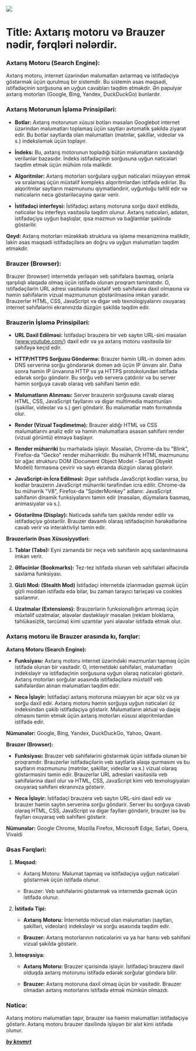 ![](https://i.imgur.com/xvbFmPK.png)

# Title: Axtarış motoru və Brauzer nədir, fərqləri nələrdir.


### Axtarış Motoru (Search Engine):

Axtarış motoru, internet üzərindən məlumatları axtarmaq və istifadəçiyə göstərmək üçün qurulmuş bir sistemdir. Bu sistemin əsas məqsədi, istifadəçinin sorğusuna ən uyğun cavabları təqdim etməkdir. Ən papulyar axtarış motorları (Google, Bing, Yandex, DuckDuckGo) bunlardır.

### Axtarış Motorunun İşləmə Prinsipiləri:

- **Botlar:** Axtarış motorunun xüsusi botları məsələn Googlebot internet üzərindən məlumatları toplamaq üçün saytları avtomatik şəkildə ziyarət edir. Bu botlar saytlarda olan məlumatları (mətnlər, şəkillər, videolar və s.) indeksləmək üçün toplayır.

- **İndeks:** Bu, axtarış motorunun topladığı bütün məlumatların saxlandığı verilənlər bazasıdır. İndeks istifadəçinin sorğusuna uyğun nəticələri təqdim etmək üçün mühüm rola malikdir.

- **Algoritmlər:** Axtarış motorları sorğulara uyğun nəticələri müəyyən etmək və sıralamaq üçün müxtəlif kompleks alqoritmlərdən istifadə edirlər. Bu alqoritmlər saytların məzmununu qiymətləndirir, uyğunluğu təhlil edir və nəticələrin necə göstəriləcəyinə qərar verir.

- **İstifadəçi interfeysi:** İstifadəçi axtarış motoruna sorğu daxil etdikdə, nəticələr bu interfeys vasitəsilə təqdim olunur. Axtarış nəticələri, adətən, istifadəçiyə uyğun başlıqlar, qısa məzmun və bağlantılar şəklində göstərilir.

**Qeyd:** Axtarış motorları mürəkkəb struktura və işləmə mexanizminə malikdir, lakin əsas məqsədi istifadəçilərə ən doğru və uyğun məlumatları təqdim etməkdir.

### Brauzer (Browser):

Brauzer (browser) internetdə yerləşən veb səhifələrə baxmaq, onlarla qarşılıqlı əlaqədə olmaq üçün istifadə olunan proqram təminatıdır. O, istifadəçilərin URL adresi vasitəsilə müxtəlif veb səhifələrə daxil olmasına və həmin səhifələrin vizual məzmununun göstərilməsinə imkan yaradır. Brauzerlər HTML, CSS, JavaScript və digər veb texnologiyalarını oxuyaraq internet səhifələrini ekranınızda düzgün şəkildə təqdim edir.

### Brauzerin İşləmə Prinsipiləri:

- **URL Daxil Edilməsi:** İstifadəçi brauzerə bir veb saytın URL-sini məsələn (www.youtube.com/) daxil edir və ya axtarış motoru vasitəsilə bir səhifəyə keçid edir.

- **HTTP/HTTPS Sorğusu Göndərmə:** Brauzer həmin URL-in domen adını DNS serverinə sorğu göndərərək domen adı üçün IP ünvanı alır. Daha sonra həmin IP ünvanına HTTP və ya HTTPS protokolundan istifadə edərək sorğu göndərir. Bu sorğu veb serverə çatdırılır və bu server həmin sorğuya cavab olaraq veb səhifəni təmin edir.

- **Məlumatların Alınması:** Server brauzerin sorğusuna cavab olaraq HTML, CSS, JavaScript fayllarını və digər multimedia məzmunları (şəkillər, videolar və s.) geri göndərir. Bu məlumatlar mətn formatında olur.

- **Render (Vizual Təqdimetmə):** Brauzer aldığı HTML və CSS məlumatlarını analiz edir və həmin məlumatlara əsasən səhifəni render (vizual görüntü) etməyə başlayır.

- **Render mühərriki** bu mərhələdə işləyir. Məsələn, Chrome-da bu "Blink", Firefox-da "Gecko" render mühərrikidir. Bu mühərrik HTML məzmununu bir ağac strukturu DOM (Document Object Model - Sənəd Obyekt Modeli) formasına çevirir və saytı ekranda düzgün olaraq göstərir.

- **JavaScript-in İcra Edilməsi:** Əgər səhifədə JavaScript kodları varsa, bu kodlar brauzerin JavaScript mühərriki tərəfindən icra edilir. Chrome-da bu mühərrik "V8", Firefox-da "SpiderMonkey" adlanır. JavaScript səhifənin dinamik funksiyalarını təmin edir (məsələn, düymələrə basmaq, animasiyalar və s.).

- **Göstərilmə (Display):** Nəticədə səhifə tam şəkildə render edilir və istifadəçiyə göstərilir. Brauzer davamlı olaraq istifadəçinin hərəkətlərinə cavab verir və interaktivliyi təmin edir.

**Brauzerlərin Əsas Xüsusiyyətləri:**

1. **Tablar (Tabs):** Eyni zamanda bir neçə veb səhifənin açıq saxlanılmasına imkan verir.

2. **Əlfəcinlər (Bookmarks):** Tez-tez istifadə olunan veb səhifələri əlfəcində saxlama funksiyası.

3. **Gizli Mod: (Stealth Mod)** İstifadəçi internetdə izlənmədən gəzmək üçün gizli moddan istifadə edə bilər, bu zaman tarayıcı tarixçəsi və cookies saxlanmır.

4. **Uzatmalar (Extensions):** Brauzerlərin funksionallığını artırmaq üçün müxtəlif uzatmalar, əlavələr dəstəkləyir məsələn (reklam bloklama, təhlükəsizlik, tərcümə) kimi uzantılar yəni əlavələr istifadə etmək olur.

### Axtarış motoru ile Brauzer arasında kı, fərqlər:

**Axtarış Motoru (Search Engine):**

- **Funksiyası:** Axtarış motoru internet üzərindəki məzmunları tapmaq üçün istifadə olunan bir vasitədir. O, internetdəki səhifələri, məlumatları indeksləyir və istifadəçinin sorğusuna uyğun olaraq nəticələri göstərir. Axtarış motorları sorğular əsasında istifadəçilərə müxtəlif veb səhifələrdən alınan məlumatları təqdim edir.

- **Necə İşləyir:** İstifadəçi axtarış motoruna müəyyən bir açar söz və ya sorğu daxil edir. Axtarış motoru həmin sorğuya uyğun nəticələri öz indeksindən çəkib istifadəçiyə göstərir. Məlumatların aktual və dəqiq olmasını təmin etmək üçün axtarış motorları xüsusi alqoritmlərdən istifadə edir.

**Nümunələr:** Google, Bing, Yandex, DuckDuckGo, Yahoo, Qwant.

**Brauzer (Browser):**

- **Funksiyası:** Brauzer veb səhifələrini göstərmək üçün istifadə olunan bir proqramdır. Brauzerlər istifadəçilərin veb saytlarla əlaqə qurmasını və bu saytların məzmununu (mətnlər, şəkillər, videolar və s.) vizual olaraq göstərməsini təmin edir. Brauzerlər URL adresləri vasitəsilə veb səhifələrinə daxil olur və HTML, CSS, JavaScript kimi veb texnologiyaları oxuyaraq səhifəni ekranınıza göstərir.

- **Necə İşləyir:** İstifadəçi brauzerə veb saytın URL-sini daxil edir və brauzer həmin saytın serverinə sorğu göndərir. Server bu sorğuya cavab olaraq HTML, CSS, JavaScript və digər faylları göndərir, brauzer isə bu faylları oxuyaraq veb səhifəni göstərir.

**Nümunələr:** Google Chrome, Mozilla Firefox, Microsoft Edge, Safari, Opera, Vivaldi

### Əsas Fərqləri:

1. **Məqsəd:**

   - Axtarış Motoru: Məlumat tapmaq və istifadəçiyə uyğun nəticələri göstərmək üçün istifadə olunur.

   - Brauzer: Veb səhifələrini göstərmək və internetdə gəzmək üçün istifadə olunur.

2. **İstifadə Tipi:**

   - **Axtarış Motoru:** İnternetdə mövcud olan məlumatları (saytları, şəkilləri, videoları) indeksləyir və sorğu əsasında təqdim edir.

   - **Brauzer:** Axtarış motorlarının nəticələrini və ya hər hansı veb səhifəni vizual şəkildə göstərir.

3. **İnteqrasiya:**

   - **Axtarış Motoru:** Brauzer içərisində işləyir. İstifadəçi brauzerə daxil olduqda axtarış motorunu istifadə edərək sorğular göndərə bilir.

   - **Brauzer:** Axtarış motoruna daxil olmaq üçün bir vasitədir. Brauzer olmadan axtarış motorlarını istifadə etmək mümkün olmazdı.

### Nəticə:

Axtarış motoru məlumatları tapır, brauzer isə həmin məlumatları istifadəçiyə göstərir. Axtarış motoru brauzer daxilində işləyən bir alət kimi istifadə olunur.

[**_by knvmrt_**](https://github.com/knvmrt)
